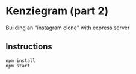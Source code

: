 # Kenziegram (part 2)

Building an "instagram clone" with express server

## Instructions

```
npm install
npm start
```
